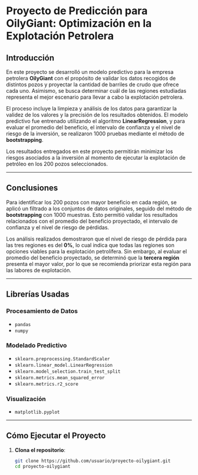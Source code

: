 # Proyecto de Predicción para OilyGiant: Optimización en la Explotación Petrolera

## Introducción

En este proyecto se desarrolló un modelo predictivo para la empresa petrolera **OilyGiant** con el propósito de validar los datos recogidos de distintos pozos y proyectar la cantidad de barriles de crudo que ofrece cada uno. Asimismo, se busca determinar cuál de las regiones estudiadas representa el mejor escenario para llevar a cabo la explotación petrolera.

El proceso incluye la limpieza y análisis de los datos para garantizar la validez de los valores y la precisión de los resultados obtenidos. El modelo predictivo fue entrenado utilizando el algoritmo **LinearRegression**, y para evaluar el promedio del beneficio, el intervalo de confianza y el nivel de riesgo de la inversión, se realizaron 1000 pruebas mediante el método de **bootstrapping**.

Los resultados entregados en este proyecto permitirán minimizar los riesgos asociados a la inversión al momento de ejecutar la explotación de petróleo en los 200 pozos seleccionados.

---

## Conclusiones

Para identificar los 200 pozos con mayor beneficio en cada región, se aplicó un filtrado a los conjuntos de datos originales, seguido del método de **bootstrapping** con 1000 muestras. Esto permitió validar los resultados relacionados con el promedio del beneficio proyectado, el intervalo de confianza y el nivel de riesgo de pérdidas.

Los análisis realizados demostraron que el nivel de riesgo de pérdida para las tres regiones es del **0%**, lo cual indica que todas las regiones son opciones viables para la explotación petrolífera. Sin embargo, al evaluar el promedio del beneficio proyectado, se determinó que la **tercera región** presenta el mayor valor, por lo que se recomienda priorizar esta región para las labores de explotación.

---

## Librerías Usadas

### Procesamiento de Datos
- `pandas`
- `numpy`

### Modelado Predictivo
- `sklearn.preprocessing.StandardScaler`
- `sklearn.linear_model.LinearRegression`
- `sklearn.model_selection.train_test_split`
- `sklearn.metrics.mean_squared_error`
- `sklearn.metrics.r2_score`

### Visualización
- `matplotlib.pyplot`

---

## Cómo Ejecutar el Proyecto

1. **Clona el repositorio**:
   ```bash
   git clone https://github.com/usuario/proyecto-oilygiant.git
   cd proyecto-oilygiant
